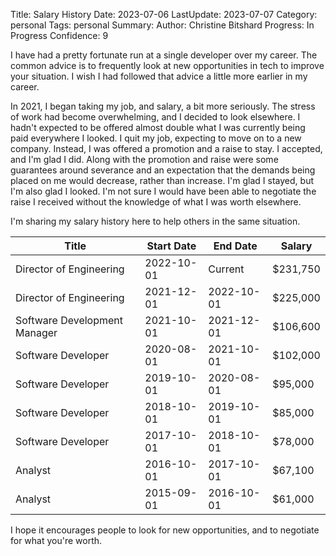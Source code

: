 Title: Salary History
Date: 2023-07-06
LastUpdate: 2023-07-07
Category: personal
Tags: personal
Summary: 
Author: Christine Bitshard
Progress: In Progress
Confidence: 9

<p class="intro-paragraph drop-cap-de-zs">
I have had a pretty fortunate run at a single developer over my career.  The common advice is to frequently look at new opportunities in tech to improve your situation.   I wish I had followed that advice a little more earlier in my career.</p>

In 2021, I began taking my job, and salary, a bit more seriously.  The stress of work had become overwhelming, and I decided to look elsewhere.  I hadn't expected to be offered almost double what I was currently being paid everywhere I looked.  I quit my job, expecting to move on to a new company.  Instead, I was offered a promotion and a raise to stay.  I accepted, and I'm glad I did.  Along with the promotion and raise were some guarantees around severance and an expectation that the demands being placed on me would decrease, rather than increase.  I'm glad I stayed, but I'm also glad I looked.  I'm not sure I would have been able to negotiate the raise I received without the knowledge of what I was worth elsewhere.

I'm sharing my salary history here to help others in the same situation.

| Title                        | Start Date | End Date   | Salary   |
| ---------------------------- | ---------- | ---------- | -------- |
| Director of Engineering      | 2022-10-01 | Current    | $231,750 |
| Director of Engineering      | 2021-12-01 | 2022-10-01 | $225,000 |
| Software Development Manager | 2021-10-01 | 2021-12-01 | $106,600 |
| Software Developer           | 2020-08-01 | 2021-10-01 | $102,000 |
| Software Developer           | 2019-10-01 | 2020-08-01 | $95,000  |
| Software Developer           | 2018-10-01 | 2019-10-01 | $85,000  |
| Software Developer           | 2017-10-01 | 2018-10-01 | $78,000  |
| Analyst                      | 2016-10-01 | 2017-10-01 | $67,100  |
| Analyst                      | 2015-09-01 | 2016-10-01 | $61,000  |

I hope it encourages people to look for new opportunities, and to negotiate for what you're worth.